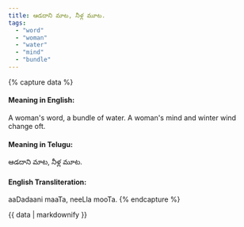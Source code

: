 ```yaml
---
title: ఆడదాని మాట, నీళ్ల మూట.
tags:
  - "word"
  - "woman"
  - "water"
  - "mind"
  - "bundle"
---
```


{% capture data %}
#### Meaning in English:
A woman's word, a bundle of water.
A woman's mind and winter wind change oft.

#### Meaning in Telugu:
ఆడదాని మాట, నీళ్ల మూట.

#### English Transliteration:
aaDadaani maaTa, neeLla mooTa.
{% endcapture %}

<div class="notice">{{ data | markdownify }}</div>


